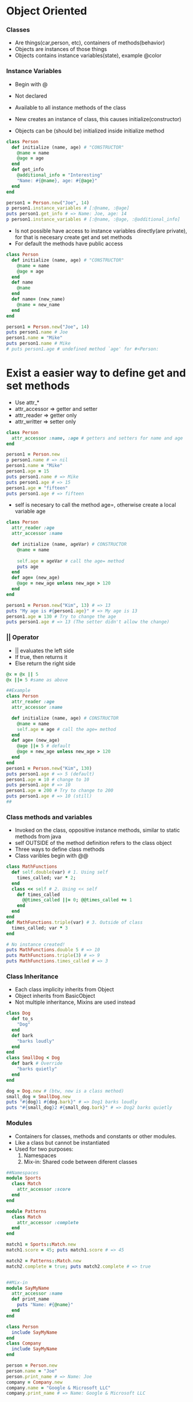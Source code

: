 # Object Oriented
### Classes

* Are things(car,person, etc), containers of methods(behavior)
* Objects are instances of those things
* Objects contains instance variables(state), example @color

### Instance Variables
* Begin with @
* Not declared
* Available to all instance methods of the class

* New creates an instance of class, this causes initialize(constructor)
* Objects can be (should be) initialized inside initialize method

```ruby
class Person
  def initialize (name, age) # "CONSTRUCTOR"
    @name = name
    @age = age
  end
  def get_info
    @additional_info = "Interesting"
    "Name: #{@name}, age: #{@age}"
  end
end

person1 = Person.new("Joe", 14)
p person1.instance_variables # [:@name, :@age]
puts person1.get_info # => Name: Joe, age: 14
p person1.instance_variables # [:@name, :@age, :@additional_info]
```
* Is not possible have access to instance variables directly(are private), for that is necesary create get and set methods
* For default the methods have public access
```ruby
class Person
  def initialize (name, age) # "CONSTRUCTOR"
    @name = name
    @age = age
  end
  def name
  	@name
  end
  def name= (new_name) 
  	@name = new_name 	
  end
end

person1 = Person.new("Joe", 14)
puts person1.name # Joe
person1.name = "Mike"
puts person1.name # Mike
# puts person1.age # undefined method `age' for #<Person:
```
# Exist a easier way to define get and set methods
* Use attr_* 
* attr_accessor => getter and setter
* attr_reader => getter only
* attr_writter => setter only

```ruby
class Person
  attr_accessor :name, :age # getters and setters for name and age
end

person1 = Person.new
p person1.name # => nil
person1.name = "Mike"
person1.age = 15
puts person1.name # => Mike
puts person1.age # => 15
person1.age = "fifteen"
puts person1.age # => fifteen
```

* self is necesary to call the method age=, otherwise create a local variable age

```ruby
class Person
  attr_reader :age
  attr_accessor :name

  def initialize (name, ageVar) # CONSTRUCTOR
    @name = name
    
    self.age = ageVar # call the age= method
    puts age
  end
  def age= (new_age)
    @age = new_age unless new_age > 120
  end
end

person1 = Person.new("Kim", 13) # => 13
puts "My age is #{person1.age}" # => My age is 13
person1.age = 130 # Try to change the age
puts person1.age # => 13 (The setter didn't allow the change)
```
### || Operator

* || evaluates the left side
* If true, then returns it
* Else return the right side

```ruby
@x = @x || 5
@x ||= 5 #same as above

##Example
class Person
  attr_reader :age
  attr_accessor :name

  def initialize (name, age) # CONSTRUCTOR
    @name = name
    self.age = age # call the age= method
  end
  def age= (new_age)
    @age ||= 5 # default
    @age = new_age unless new_age > 120
  end
end
person1 = Person.new("Kim", 130)
puts person1.age # => 5 (default)
person1.age = 10 # change to 10
puts person1.age # => 10
person1.age = 200 # Try to change to 200
puts person1.age # => 10 (still)
##
```
### Class methods and variables
* Invoked on the class, oppositive instance methods, similar to static methods from java
* self OUTSIDE of the method definition refers to the class object
* Three ways to define class methods
* Class varibles begin with @@
```ruby
class MathFunctions
  def self.double(var) # 1. Using self
    times_called; var * 2;
  end
  class << self # 2. Using << self
    def times_called
      @@times_called ||= 0; @@times_called += 1
    end
  end
end
def MathFunctions.triple(var) # 3. Outside of class
  times_called; var * 3
end

# No instance created!
puts MathFunctions.double 5 # => 10
puts MathFunctions.triple(3) # => 9
puts MathFunctions.times_called # => 3	
```

### Class Inheritance
* Each class implicity inherits from Object
* Object inherits from BasicObject
* Not multiple inheritance, Mixins are used instead
```ruby
class Dog
  def to_s
    "Dog"
  end
  def bark
    "barks loudly"
  end
end
class SmallDog < Dog
  def bark # Override
    "barks quietly"
  end
end

dog = Dog.new # (btw, new is a class method)
small_dog = SmallDog.new
puts "#{dog}1 #{dog.bark}" # => Dog1 barks loudly
puts "#{small_dog}2 #{small_dog.bark}" # => Dog2 barks quietly
```
### Modules
* Containers for classes, methods and constants or other modules.
* Like a class but cannot be instantiated
* Used for two purposes:
  1. Namespaces
  2. Mix-in: Shared code between diferent classes
 
```ruby
##Namespaces
module Sports
  class Match
    attr_accessor :score
  end
end

module Patterns
  class Match
    attr_accessor :complete
  end
end

match1 = Sports::Match.new
match1.score = 45; puts match1.score # => 45

match2 = Patterns::Match.new
match2.complete = true; puts match2.complete # => true


##Mix-in
module SayMyName
  attr_accessor :name
  def print_name
    puts "Name: #{@name}"
  end
end

class Person
  include SayMyName
end
class Company
  include SayMyName
end

person = Person.new
person.name = "Joe"
person.print_name # => Name: Joe
company = Company.new
company.name = "Google & Microsoft LLC"
company.print_name # => Name: Google & Microsoft LLC
```
